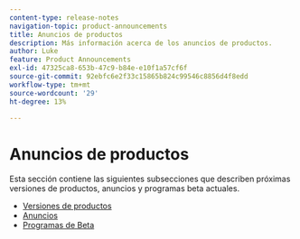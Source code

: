 ```yaml
---
content-type: release-notes
navigation-topic: product-announcements
title: Anuncios de productos
description: Más información acerca de los anuncios de productos.
author: Luke
feature: Product Announcements
exl-id: 47325ca8-653b-47c9-b84e-e10f1a57cf6f
source-git-commit: 92ebfc6e2f33c15865b824c99546c8856d4f8edd
workflow-type: tm+mt
source-wordcount: '29'
ht-degree: 13%

---
```


# Anuncios de productos

Esta sección contiene las siguientes subsecciones que describen próximas versiones de productos, anuncios y programas beta actuales.

* [Versiones de productos](../product-announcements/product-releases/product-releases.md)
* [Anuncios](../product-announcements/announcements/announcements.md)
* [Programas de Beta](../product-announcements/betas/betas.md)
